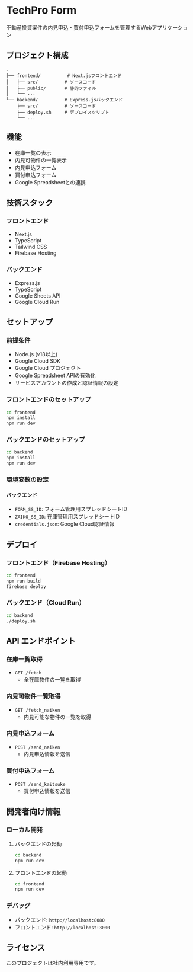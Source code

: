 # TechPro Form

不動産投資案件の内見申込・買付申込フォームを管理するWebアプリケーション

## プロジェクト構成

```
.
├── frontend/          # Next.jsフロントエンド
│   ├── src/          # ソースコード
│   ├── public/       # 静的ファイル
│   └── ...
└── backend/          # Express.jsバックエンド
    ├── src/          # ソースコード
    ├── deploy.sh     # デプロイスクリプト
    └── ...
```

## 機能

- 在庫一覧の表示
- 内見可物件の一覧表示
- 内見申込フォーム
- 買付申込フォーム
- Google Spreadsheetとの連携

## 技術スタック

### フロントエンド
- Next.js
- TypeScript
- Tailwind CSS
- Firebase Hosting

### バックエンド
- Express.js
- TypeScript
- Google Sheets API
- Google Cloud Run

## セットアップ

### 前提条件
- Node.js (v18以上)
- Google Cloud SDK
- Google Cloud プロジェクト
- Google Spreadsheet APIの有効化
- サービスアカウントの作成と認証情報の設定

### フロントエンドのセットアップ

```bash
cd frontend
npm install
npm run dev
```

### バックエンドのセットアップ

```bash
cd backend
npm install
npm run dev
```

### 環境変数の設定

#### バックエンド
- `FORM_SS_ID`: フォーム管理用スプレッドシートID
- `ZAIKO_SS_ID`: 在庫管理用スプレッドシートID
- `credentials.json`: Google Cloud認証情報

## デプロイ

### フロントエンド（Firebase Hosting）

```bash
cd frontend
npm run build
firebase deploy
```

### バックエンド（Cloud Run）

```bash
cd backend
./deploy.sh
```

## API エンドポイント

### 在庫一覧取得
- `GET /fetch`
  - 全在庫物件の一覧を取得

### 内見可物件一覧取得
- `GET /fetch_naiken`
  - 内見可能な物件の一覧を取得

### 内見申込フォーム
- `POST /send_naiken`
  - 内見申込情報を送信

### 買付申込フォーム
- `POST /send_kaitsuke`
  - 買付申込情報を送信

## 開発者向け情報

### ローカル開発
1. バックエンドの起動
   ```bash
   cd backend
   npm run dev
   ```

2. フロントエンドの起動
   ```bash
   cd frontend
   npm run dev
   ```

### デバッグ
- バックエンド: `http://localhost:8080`
- フロントエンド: `http://localhost:3000`

## ライセンス

このプロジェクトは社内利用専用です。
